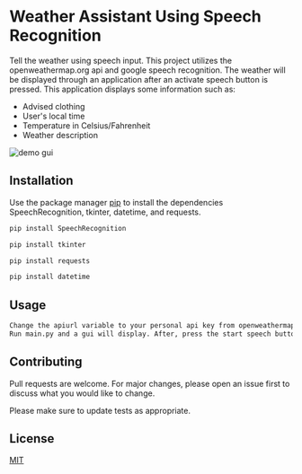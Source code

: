 # Weather Assistant Using Speech Recognition

Tell the weather using speech input. This project utilizes the openweathermap.org api and google speech recognition. The weather will be displayed through an application after an activate speech button is pressed. This application displays some information such as:


- Advised clothing
- User's local time
- Temperature in Celsius/Fahrenheit
- Weather description

![demo gui](https://user-images.githubusercontent.com/82981121/116793221-77b1fd80-aa93-11eb-8410-0a5d77d5a1e6.PNG)

## Installation

Use the package manager [pip](https://pip.pypa.io/en/stable/) to install the dependencies SpeechRecognition, tkinter, datetime, and requests.

```bash
pip install SpeechRecognition
```

```bash
pip install tkinter
```

```bash
pip install requests
```

```bash
pip install datetime
```

## Usage

```bash
Change the apiurl variable to your personal api key from openweathermap.org
Run main.py and a gui will display. After, press the start speech button and begin saying a city name.
```

## Contributing
Pull requests are welcome. For major changes, please open an issue first to discuss what you would like to change.

Please make sure to update tests as appropriate.

## License
[MIT](https://choosealicense.com/licenses/mit/)

